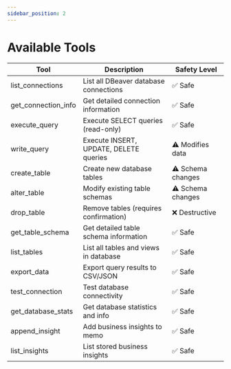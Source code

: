 ```yaml
---
sidebar_position: 2
---
```


# Available Tools

| Tool                  | Description                            | Safety Level      |
| --------------------- | -------------------------------------- | ----------------- |
| list\_connections     | List all DBeaver database connections  | ✅ Safe            |
| get\_connection\_info | Get detailed connection information    | ✅ Safe            |
| execute\_query        | Execute SELECT queries (read-only)     | ✅ Safe            |
| write\_query          | Execute INSERT, UPDATE, DELETE queries | ⚠️ Modifies data  |
| create\_table         | Create new database tables             | ⚠️ Schema changes |
| alter\_table          | Modify existing table schemas          | ⚠️ Schema changes |
| drop\_table           | Remove tables (requires confirmation)  | ❌ Destructive     |
| get\_table\_schema    | Get detailed table schema information  | ✅ Safe            |
| list\_tables          | List all tables and views in database  | ✅ Safe            |
| export\_data          | Export query results to CSV/JSON       | ✅ Safe            |
| test\_connection      | Test database connectivity             | ✅ Safe            |
| get\_database\_stats  | Get database statistics and info       | ✅ Safe            |
| append\_insight       | Add business insights to memo          | ✅ Safe            |
| list\_insights        | List stored business insights          | ✅ Safe            | 